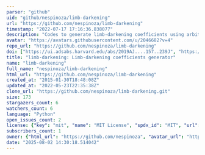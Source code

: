 ```yaml
---
parser: "github"
uid: "github/nespinoza/limb-darkening"
url: "https://github.com/nespinoza/limb-darkening"
timestamp: "2022-07-17 17:16:36.838077"
description: "Codes to generate limb-darkening coefficients using arbitrary response functions as explained in Espinoza & Jordan (2015)"
avatar: "https://avatars.githubusercontent.com/u/2046682?v=4"
repo_url: "https://github.com/nespinoza/limb-darkening"
doi: ["https://ui.adsabs.harvard.edu/abs/2019AJ....157..239J", "https://ui.adsabs.harvard.edu/abs/2015MNRAS.450.1879E", "https://ui.adsabs.harvard.edu/abs/2019ascl.soft06007E/abstract"]
title: "limb-darkening: Limb-darkening coefficients generator"
name: "limb-darkening"
full_name: "nespinoza/limb-darkening"
html_url: "https://github.com/nespinoza/limb-darkening"
created_at: "2015-01-30T18:48:08Z"
updated_at: "2022-05-23T22:35:38Z"
clone_url: "https://github.com/nespinoza/limb-darkening.git"
size: 173
stargazers_count: 6
watchers_count: 6
language: "Python"
open_issues_count: 2
license: {"key": "mit", "name": "MIT License", "spdx_id": "MIT", "url": "https://api.github.com/licenses/mit", "node_id": "MDc6TGljZW5zZTEz"}
subscribers_count: 1
owner: {"html_url": "https://github.com/nespinoza", "avatar_url": "https://avatars.githubusercontent.com/u/2046682?v=4", "login": "nespinoza", "type": "User"}
date: "2025-08-02 14:30:18.514042"
---
```

